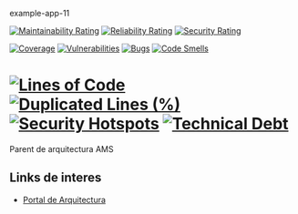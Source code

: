 example-app-11 

[![Maintainability Rating](https://sonarqube.santalucia.net/api/project_badges/measure?project=example-app-11&metric=sqale_rating&token=sqb_e4241b3b559d1ca4e4c99f02068e3d0c1b1a87b7)](https://sonarqube.santalucia.net/dashboard?id=example-app-11)
[![Reliability Rating](https://sonarqube.santalucia.net/api/project_badges/measure?project=example-app-11&metric=reliability_rating&token=sqb_e4241b3b559d1ca4e4c99f02068e3d0c1b1a87b7)](https://sonarqube.santalucia.net/dashboard?id=example-app-11)
[![Security Rating](https://sonarqube.santalucia.net/api/project_badges/measure?project=example-app-11&metric=security_rating&token=sqb_e4241b3b559d1ca4e4c99f02068e3d0c1b1a87b7)](https://sonarqube.santalucia.net/dashboard?id=example-app-11)

[![Coverage](https://sonarqube.santalucia.net/api/project_badges/measure?project=example-app-11&metric=coverage&token=sqb_e4241b3b559d1ca4e4c99f02068e3d0c1b1a87b7)](https://sonarqube.santalucia.net/dashboard?id=example-app-11)
[![Vulnerabilities](https://sonarqube.santalucia.net/api/project_badges/measure?project=example-app-11&metric=vulnerabilities&token=sqb_e4241b3b559d1ca4e4c99f02068e3d0c1b1a87b7)](https://sonarqube.santalucia.net/dashboard?id=example-app-11)
[![Bugs](https://sonarqube.santalucia.net/api/project_badges/measure?project=example-app-11&metric=bugs&token=sqb_e4241b3b559d1ca4e4c99f02068e3d0c1b1a87b7)](https://sonarqube.santalucia.net/dashboard?id=example-app-11)
[![Code Smells](https://sonarqube.santalucia.net/api/project_badges/measure?project=example-app-11&metric=code_smells&token=sqb_e4241b3b559d1ca4e4c99f02068e3d0c1b1a87b7)](https://sonarqube.santalucia.net/dashboard?id=example-app-11)

[![Lines of Code](https://sonarqube.santalucia.net/api/project_badges/measure?project=example-app-11&metric=ncloc&token=sqb_e4241b3b559d1ca4e4c99f02068e3d0c1b1a87b7)](https://sonarqube.santalucia.net/dashboard?id=example-app-11)
[![Duplicated Lines (%)](https://sonarqube.santalucia.net/api/project_badges/measure?project=example-app-11&metric=duplicated_lines_density&token=sqb_e4241b3b559d1ca4e4c99f02068e3d0c1b1a87b7)](https://sonarqube.santalucia.net/dashboard?id=example-app-11)
[![Security Hotspots](https://sonarqube.santalucia.net/api/project_badges/measure?project=example-app-11&metric=security_hotspots&token=sqb_e4241b3b559d1ca4e4c99f02068e3d0c1b1a87b7)](https://sonarqube.santalucia.net/dashboard?id=example-app-11)
[![Technical Debt](https://sonarqube.santalucia.net/api/project_badges/measure?project=example-app-11&metric=sqale_index&token=sqb_e4241b3b559d1ca4e4c99f02068e3d0c1b1a87b7)](https://sonarqube.santalucia.net/dashboard?id=example-app-11)
==========

Parent de arquitectura AMS 

Links de interes 
------------

* [Portal de Arquitectura](https://santalucia.sharepoint.com/sites/PortalArquitecturaEmpresarial)

